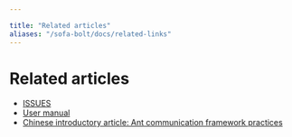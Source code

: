 ```yaml
---

title: "Related articles"
aliases: "/sofa-bolt/docs/related-links"
---
```


# Related articles

* [ISSUES](https://github.com/alipay/sofa-bolt/issues)
* [User manual](https://github.com/alipay/sofa-bolt/wiki/SOFA-Bolt-Handbook)
* [Chinese introductory article: Ant communication framework practices](http://mp.weixin.qq.com/s/JRsbK1Un2av9GKmJ8DK7IQ)


